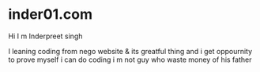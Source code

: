 # inder01.com
Hi I m Inderpreet singh 

I leaning coding from nego website & its greatful thing and i get oppournity to prove myself i can do coding i m not guy who waste money of his father
